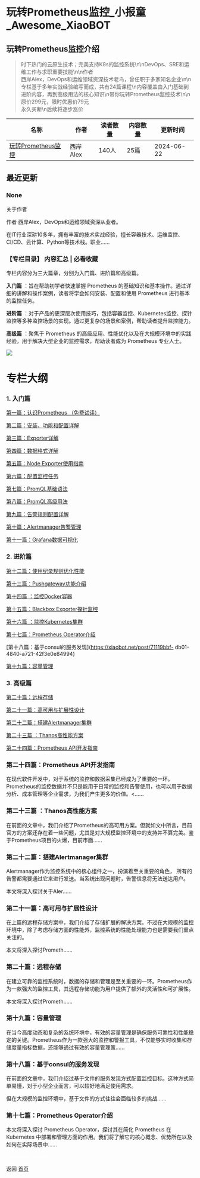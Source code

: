 # 玩转Prometheus监控_小报童_Awesome_XiaoBOT

## 玩转Prometheus监控介绍
> 时下热门的云原生技术；完美支持K8s的监控系统\n\nDevOps、SRE和运维工作与求职重要技能\n\n作者  
西岸Alex，DevOps和运维领域资深技术老鸟，曾任职于多家知名企业\n\n专栏基于多年实战经验编写而成，共有24篇课程\n内容覆盖由入门基础到进阶内容，再到高级用法的核心知识\n带你玩转Prometheus监控技术\n\n原价299元，限时优惠价79元  
永久买断\n后续将逐步涨价  
  


|名称|作者|读者数量|内容数量|更新时间|
|---|---|---|---|---|
|[玩转Prometheus监控](https://xiaobot.net/p/prom?refer=0b133df9-27dc-423b-8101-639049001c13)|西岸Alex|140人|25篇|2024-06-22|

## 最近更新
### None

关于作者

作者 西岸Alex，DevOps和运维领域资深从业者。

在IT行业深耕10多年，拥有丰富的技术实战经验，擅长容器技术、运维监控、CI/CD、云计算、Python等技术栈。职业......

### 【专栏目录】 内容汇总 | 必看收藏

专栏内容分为三大篇章，分别为入门篇、进阶篇和高级篇。

**入门篇** ：旨在帮助初学者快速掌握 Prometheus 的基础知识和基本操作。通过详细的讲解和操作案例，读者将学会如何安装、配置和使用
Prometheus 进行基本的监控任务。

**进阶篇**
：对于产品的更深层次使用技巧，包括容器监控、Kubernetes监控、探针监控等多种监控场景的实现。通过更复杂的场景和案例，帮助读者提升监控能力。

**高级篇** ：聚焦于 Prometheus 的高级应用、性能优化以及在大规模环境中的实践经验，用于解决大型企业的监控需求，帮助读者成为
Prometheus 专业人士。

![](https://static.xiaobot.net/file/2025-01-07/387364/07bb4bbbfb58a3dcfdbeece3c4cc36d5.png)

# 专栏大纲

### **1\. 入门篇**

[第一篇：认识Prometheus
（免费试读）](https://xiaobot.net/post/375ed705-d55f-424c-a350-364a6e5804fb)

[第二篇：安装、功能和配置详解](https://xiaobot.net/post/03b5fdd6-8b10-451d-afbf-1ec2ad040fc2)

[第三篇：Exporter详解](https://xiaobot.net/post/0b1304ba-d679-4732-9476-957a5b0dcdc6)

[第四篇：数据格式详解](https://xiaobot.net/post/9ad33333-6103-4998-b974-8430c23fa3d3)

[第五篇：Node
Exporter使用指南](https://xiaobot.net/post/7cf37cce-0114-44f1-80c9-e8ee29e94afe)

[第六篇：配置监控任务](https://xiaobot.net/post/a251b34b-3593-4b94-a438-dd9a86f1fc3f)

[第七篇：PromQL基础语法](https://xiaobot.net/post/2f0da9b0-3a74-4803-95a9-4c51fa24f420)

[第八篇：PromQL高级用法](https://xiaobot.net/post/d7731a9d-cc66-4a95-87f2-2ab05443c291)

[第九篇：告警规则配置详解](https://xiaobot.net/post/e8ec2398-4453-458c-87ed-4ff0bf1fa5f0)

[第十篇：Alertmanager告警管理](https://xiaobot.net/post/34982111-c1cc-40cc-a905-497fed68007e)

[第十一篇：Grafana数据可视化](https://xiaobot.net/post/54a1dcf6-06eb-43c9-ac8c-94c661c6219f)

### 2\. 进阶**篇**

[第十二篇：使用纪录规则优化性能](https://xiaobot.net/post/bf9d0d1a-15af-4f11-a860-d0ce3363a3dd)

[第十三篇：Pushgateway功能介绍](https://xiaobot.net/post/127dc621-7e83-41f7-a078-889d550efbfc)

[第十四篇
：监控Docker容器](https://xiaobot.net/post/cf80dada-36f8-4269-981d-5c5eafed9805)

[第十五篇：Blackbox
Exporter探针监控](https://xiaobot.net/post/7f88d90c-3934-4599-a16b-92516b912c61)

[第十六篇
：监控Kubernetes集群](https://xiaobot.net/post/de9bb76d-e5bd-40b3-9bfa-a46af513fc00)

[第十七篇：Prometheus
Operator介绍](https://xiaobot.net/post/48087b7b-f6dc-4f84-9c71-5adaf8cc4a73)

[第十八篇：基于consul的服务发现](https://xiaobot.net/post/71119bbf-
db01-4840-a721-42f3e0e84994)

[第十九篇：容量管理](https://xiaobot.net/post/94762625-0cc9-448f-8a78-8dc5040bc363)

### 3\. 高级篇

[第二十篇：远程存储](https://xiaobot.net/post/dff0c44c-7f4d-4446-9cbb-dd4af431cd5a)

[第二十一篇：高可用与扩展性设计](https://xiaobot.net/post/a42df7ae-b32d-473c-bb25-a663ed34a0ab)

[第二十二篇：搭建Alertmanager集群](https://xiaobot.net/post/db5e39e3-db60-4589-8e5f-f89c642dc362)

[第二十三篇
：Thanos高性能方案](https://xiaobot.net/post/3741133b-619a-41b6-8c7d-b98117969242)

[第二十四篇：Prometheus
API开发指南](https://xiaobot.net/post/0dc1f586-6bf7-4853-9a73-23b393993e61)

### 第二十四篇：Prometheus API开发指南

在现代软件开发中，对于系统的监控和数据采集已经成为了重要的一环。Prometheus的监控数据并不只是能用于日常的监控和告警使用，也可以用于数据分析、成本管理等企业需求，为我们产生更多的价值。<......

### 第二十三篇 ：Thanos高性能方案

在前面的文章中，我们介绍了Prometheus的高可用方案。但就如文中所言，目前官方的方案还存在着一些问题，尤其是对大规模监控环境中的支持并不算完美。鉴于Prometheus项目的火爆，目前市面......

### 第二十二篇：搭建Alertmanager集群

Alertmanager作为监控系统中的核心组件之一，扮演着至关重要的角色， 所有的告警都需要通过它来进行发送。当系统出现问题时，告警信息将无法送达用户。

本文将深入探讨关于Aler......

### 第二十一篇：高可用与扩展性设计

在上篇的远程存储方案中，我们介绍了存储扩展的解决方案。不过在大规模的监控环境中，除了考虑存储方面的性能外，监控系统的性能处理能力也是需要我们重点关注的。

本文将深入探讨Prometh......

### 第二十篇：远程存储

在建立可靠的监控系统时，数据的存储和管理是至关重要的一环。Prometheus作为一款强大的监控工具，其远程存储功能为用户提供了额外的灵活性和可扩展性。

本文将深入探讨Prometh......

### 第十九篇：容量管理

在当今高度动态和复杂的系统环境中，有效的容量管理是确保服务可靠性和性能稳定的关键。Prometheus作为一款强大的监控和警报工具，不仅能够实时收集和存储度量指标数据，还能够通过有效的容量管理策......

### 第十八篇：基于consul的服务发现

在前面的文章中，我们介绍过基于文件的服务发现方式配置监控目标。这种方式简单易懂，对于小型企业而言，可以较好地满足使用需求。

但在大规模的监控环境中，基于文件的方式往往会面临较多的挑战......

### 第十七篇：Prometheus Operator介绍

本文将深入探讨 Prometheus Operator，探讨其在简化 Prometheus 在 Kubernetes
中部署和管理方面的作用。我们将了解它的核心概念、优势所在以及如何在实际场景中......


<a href="https://github.com/Reno9527/awesome-xiaobot" style="color: white; text-decoration: none;">awesome-xiaobot</a>

返回 [首页](../README.md)
